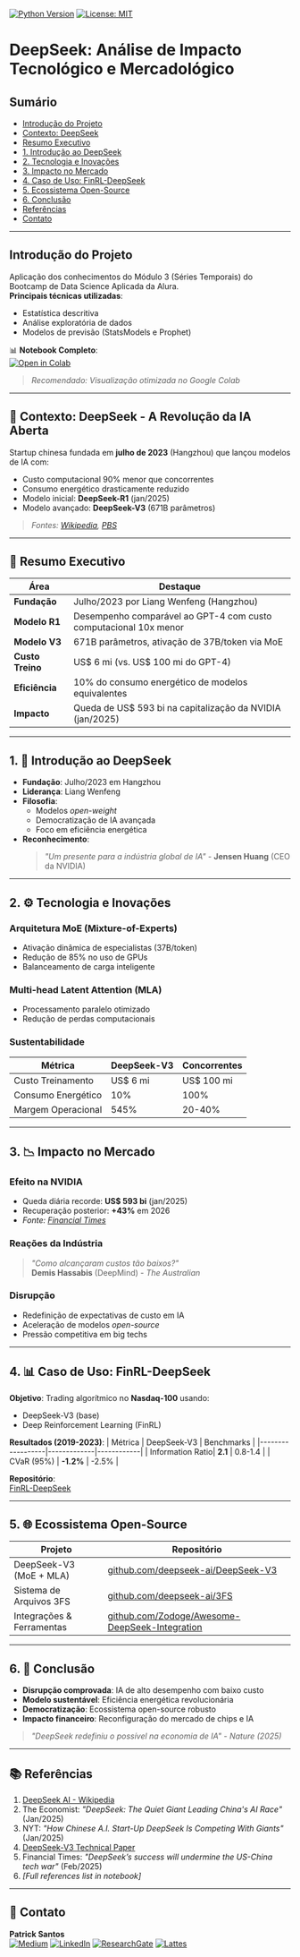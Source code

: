 [![Python Version](https://img.shields.io/badge/python-3.10%2B-blue)](https://www.python.org/)
[![License: MIT](https://img.shields.io/badge/License-MIT-yellow.svg)](https://opensource.org/licenses/MIT)

# DeepSeek: Análise de Impacto Tecnológico e Mercadológico

## **Sumário**
<!--ts-->
* [Introdução do Projeto](#intro)
* [Contexto: DeepSeek](#contexto)
* [Resumo Executivo](#resumo)
* [1. Introdução ao DeepSeek](#introducao)
* [2. Tecnologia e Inovações](#tecnologia)
* [3. Impacto no Mercado](#impacto)
* [4. Caso de Uso: FinRL-DeepSeek](#caso-uso)
* [5. Ecossistema Open-Source](#ecossistema)
* [6. Conclusão](#conclusao)
* [Referências](#referencias)
* [Contato](#contato)
<!--te-->

---

<a name="intro"></a>
## **Introdução do Projeto**
Aplicação dos conhecimentos do Módulo 3 (Séries Temporais) do Bootcamp de Data Science Aplicada da Alura.  
**Principais técnicas utilizadas**:
- Estatística descritiva
- Análise exploratória de dados
- Modelos de previsão (StatsModels e Prophet)

📊 **Notebook Completo**:  
[![Open in Colab](https://colab.research.google.com/assets/colab-badge.svg)](https://github.com/vqrca/bootcamp_alura_projeto_3/blob/main/Notebooks/Projeto_3_Valquiria_Alencar.ipynb)  
> *Recomendado: Visualização otimizada no Google Colab*

---

<a name="contexto"></a>
## **🧠 Contexto: DeepSeek - A Revolução da IA Aberta**
Startup chinesa fundada em **julho de 2023** (Hangzhou) que lançou modelos de IA com:
- Custo computacional 90% menor que concorrentes
- Consumo energético drasticamente reduzido
- Modelo inicial: **DeepSeek-R1** (jan/2025)
- Modelo avançado: **DeepSeek-V3** (671B parâmetros)

> *Fontes: [Wikipedia](https://en.wikipedia.org/wiki/DeepSeek), [PBS](https://------------------)*

---

<a name="resumo"></a>
## **📌 Resumo Executivo**
| Área               | Destaque                                                                 |
|--------------------|--------------------------------------------------------------------------|
| **Fundação**       | Julho/2023 por Liang Wenfeng (Hangzhou)                                  |
| **Modelo R1**      | Desempenho comparável ao GPT-4 com custo computacional 10x menor         |
| **Modelo V3**      | 671B parâmetros, ativação de 37B/token via MoE                           |
| **Custo Treino**   | US$ 6 mi (vs. US$ 100 mi do GPT-4)                                       |
| **Eficiência**     | 10% do consumo energético de modelos equivalentes                        |
| **Impacto**        | Queda de US$ 593 bi na capitalização da NVIDIA (jan/2025)                |

---

<a name="introducao"></a>
## **1. 🚀 Introdução ao DeepSeek**
- **Fundação**: Julho/2023 em Hangzhou
- **Liderança**: Liang Wenfeng
- **Filosofia**: 
  - Modelos *open-weight* 
  - Democratização de IA avançada
  - Foco em eficiência energética
- **Reconhecimento**:  
  > *"Um presente para a indústria global de IA"* - **Jensen Huang** (CEO da NVIDIA)

---

<a name="tecnologia"></a>
## **2. ⚙️ Tecnologia e Inovações**
### **Arquitetura MoE (Mixture-of-Experts)**
- Ativação dinâmica de especialistas (37B/token)
- Redução de 85% no uso de GPUs
- Balanceamento de carga inteligente

### **Multi-head Latent Attention (MLA)**
- Processamento paralelo otimizado
- Redução de perdas computacionais

### **Sustentabilidade**
| Métrica               | DeepSeek-V3 | Concorrentes |
|-----------------------|-------------|--------------|
| Custo Treinamento     | US$ 6 mi    | US$ 100 mi   |
| Consumo Energético    | 10%         | 100%         |
| Margem Operacional    | 545%        | 20-40%       |

---

<a name="impacto"></a>
## **3. 📉 Impacto no Mercado**
### **Efeito na NVIDIA**
- Queda diária recorde: **US$ 593 bi** (jan/2025)
- Recuperação posterior: **+43%** em 2026
- *Fonte: [Financial Times](https://www.ft.com)*

### **Reações da Indústria**
> *"Como alcançaram custos tão baixos?"*  
> **Demis Hassabis** (DeepMind) - *The Australian*

### **Disrupção**
- Redefinição de expectativas de custo em IA
- Aceleração de modelos *open-source*
- Pressão competitiva em big techs

---

<a name="caso-uso"></a>
## **4. 📊 Caso de Uso: FinRL-DeepSeek**
**Objetivo**: Trading algorítmico no **Nasdaq-100** usando:
- DeepSeek-V3 (base)
- Deep Reinforcement Learning (FinRL)

**Resultados (2019-2023)**:
| Métrica          | DeepSeek-V3 | Benchmarks |
|------------------|-------------|------------|
| Information Ratio| **2.1**     | 0.8-1.4    |
| CVaR (95%)       | **-1.2%**   | -2.5%      |

**Repositório**:  
[FinRL-DeepSeek](https://github.com/benstaf/FinRL_DeepSeek)

---

<a name="ecossistema"></a>
## **5. 🌐 Ecossistema Open-Source**
| Projeto                           | Repositório                           |
|-----------------------------------|---------------------------------------|
| DeepSeek-V3 (MoE + MLA)           | [github.com/deepseek-ai/DeepSeek-V3](https://github.com/deepseek-ai/DeepSeek-V3) |
| Sistema de Arquivos 3FS           | [github.com/deepseek-ai/3FS](https://github.com/deepseek-ai/3FS) |
| Integrações & Ferramentas         | [github.com/Zodoge/Awesome-DeepSeek-Integration](https://github.com/Zodoge/Awesome-DeepSeek-Integration) |

---

<a name="conclusao"></a>
## **6. 📌 Conclusão**
- **Disrupção comprovada**: IA de alto desempenho com baixo custo
- **Modelo sustentável**: Eficiência energética revolucionária
- **Democratização**: Ecossistema open-source robusto
- **Impacto financeiro**: Reconfiguração do mercado de chips e IA

> *"DeepSeek redefiniu o possível na economia de IA" - Nature (2025)*

---

<a name="referencias"></a>
## **📚 Referências**
1. [DeepSeek AI - Wikipedia](https://en.wikipedia.org/wiki/DeepSeek)
2. The Economist: *"DeepSeek: The Quiet Giant Leading China's AI Race"* (Jan/2025)
3. NYT: *"How Chinese A.I. Start-Up DeepSeek Is Competing With Giants"* (Jan/2025)
4. [DeepSeek-V3 Technical Paper](https://github.com/deepseek-ai/DeepSeek-V3)
5. Financial Times: *"DeepSeek’s success will undermine the US-China tech war"* (Feb/2025)
6. *[Full references list in notebook]*

---

<a name="contato"></a>
## **👤 Contato**
**Patrick Santos**  
[![Medium](https://img.shields.io/badge/Medium-12100E?style=flat&logo=medium&logoColor=white)](-----------)
[![LinkedIn](https://img.shields.io/badge/LinkedIn-0077B5?style=flat&logo=linkedin&logoColor=white)](-----------)
[![ResearchGate](https://img.shields.io/badge/ResearchGate-00CCBB?style=flat&logo=researchgate&logoColor=white)](-----------)
[![Lattes](https://img.shields.io/badge/Lattes-1E5D8C?style=flat&logo=google-scholar&logoColor=white)](--------)
